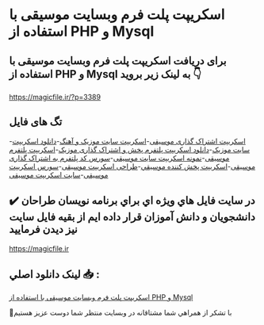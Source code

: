 # اسکریپت پلت فرم وبسایت موسیقی با استفاده از PHP و Mysql

## برای دریافت اسکریپت پلت فرم وبسایت موسیقی با استفاده از PHP و Mysql به لینک زیر بروید 👇

https://magicfile.ir/?p=3389

## تگ های فایل

-[اسکریپت اشتراک گذاری موسیقی](https://magicfile.ir/product/%d8%a7%d8%b3%da%a9%d8%b1%db%8c%d9%be%d8%aa-%d9%be%d9%84%d8%aa-%d9%81%d8%b1%d9%85-%d9%88%d8%a8%d8%b3%d8%a7%db%8c%d8%aa-%d9%85%d9%88%d8%b3%db%8c%d9%82%db%8c-php-mysql/)-[اسکریپت سایت موزیک و آهنگ](https://magicfile.ir/product/%d8%a7%d8%b3%da%a9%d8%b1%db%8c%d9%be%d8%aa-%d9%be%d9%84%d8%aa-%d9%81%d8%b1%d9%85-%d9%88%d8%a8%d8%b3%d8%a7%db%8c%d8%aa-%d9%85%d9%88%d8%b3%db%8c%d9%82%db%8c-php-mysql/)-[دانلود اسکریپت سایت موزیک](https://magicfile.ir/product/%d8%a7%d8%b3%da%a9%d8%b1%db%8c%d9%be%d8%aa-%d9%be%d9%84%d8%aa-%d9%81%d8%b1%d9%85-%d9%88%d8%a8%d8%b3%d8%a7%db%8c%d8%aa-%d9%85%d9%88%d8%b3%db%8c%d9%82%db%8c-php-mysql/)-[دانلود اسکریپت پلتفرم پخش و اشتراک گذاری موزیک](https://magicfile.ir/product/%d8%a7%d8%b3%da%a9%d8%b1%db%8c%d9%be%d8%aa-%d9%be%d9%84%d8%aa-%d9%81%d8%b1%d9%85-%d9%88%d8%a8%d8%b3%d8%a7%db%8c%d8%aa-%d9%85%d9%88%d8%b3%db%8c%d9%82%db%8c-php-mysql/)-[اسکریپت پلتفرم موسیقی](https://magicfile.ir/product/%d8%a7%d8%b3%da%a9%d8%b1%db%8c%d9%be%d8%aa-%d9%be%d9%84%d8%aa-%d9%81%d8%b1%d9%85-%d9%88%d8%a8%d8%b3%d8%a7%db%8c%d8%aa-%d9%85%d9%88%d8%b3%db%8c%d9%82%db%8c-php-mysql/)-[نمونه اسکریپت سایت موسیقی](https://magicfile.ir/product/%d8%a7%d8%b3%da%a9%d8%b1%db%8c%d9%be%d8%aa-%d9%be%d9%84%d8%aa-%d9%81%d8%b1%d9%85-%d9%88%d8%a8%d8%b3%d8%a7%db%8c%d8%aa-%d9%85%d9%88%d8%b3%db%8c%d9%82%db%8c-php-mysql/)-[سورس کد پلتفرم به اشتراک گذاری موسیقی](https://magicfile.ir/product/%d8%a7%d8%b3%da%a9%d8%b1%db%8c%d9%be%d8%aa-%d9%be%d9%84%d8%aa-%d9%81%d8%b1%d9%85-%d9%88%d8%a8%d8%b3%d8%a7%db%8c%d8%aa-%d9%85%d9%88%d8%b3%db%8c%d9%82%db%8c-php-mysql/)-[اسکریپت پخش کننده موسيقي](https://magicfile.ir/product/%d8%a7%d8%b3%da%a9%d8%b1%db%8c%d9%be%d8%aa-%d9%be%d9%84%d8%aa-%d9%81%d8%b1%d9%85-%d9%88%d8%a8%d8%b3%d8%a7%db%8c%d8%aa-%d9%85%d9%88%d8%b3%db%8c%d9%82%db%8c-php-mysql/)-[طراحی اسکریپت موسیقی](https://magicfile.ir/product/%d8%a7%d8%b3%da%a9%d8%b1%db%8c%d9%be%d8%aa-%d9%be%d9%84%d8%aa-%d9%81%d8%b1%d9%85-%d9%88%d8%a8%d8%b3%d8%a7%db%8c%d8%aa-%d9%85%d9%88%d8%b3%db%8c%d9%82%db%8c-php-mysql/)-[سورس اسکریپت موسیقی](https://magicfile.ir/product/%d8%a7%d8%b3%da%a9%d8%b1%db%8c%d9%be%d8%aa-%d9%be%d9%84%d8%aa-%d9%81%d8%b1%d9%85-%d9%88%d8%a8%d8%b3%d8%a7%db%8c%d8%aa-%d9%85%d9%88%d8%b3%db%8c%d9%82%db%8c-php-mysql/)-[سایت اسکریپت موسیقی](https://magicfile.ir/product/%d8%a7%d8%b3%da%a9%d8%b1%db%8c%d9%be%d8%aa-%d9%be%d9%84%d8%aa-%d9%81%d8%b1%d9%85-%d9%88%d8%a8%d8%b3%d8%a7%db%8c%d8%aa-%d9%85%d9%88%d8%b3%db%8c%d9%82%db%8c-php-mysql/)

## ✔️ در سايت فايل هاي ويژه اي براي برنامه نويسان طراحان دانشجويان و دانش آموزان قرار داده ايم از بقيه فايل سايت نيز ديدن فرماييد

https://magicfile.ir


## لينک دانلود اصلي 📥 :

[اسکریپت پلت فرم وبسایت موسیقی با استفاده از PHP و Mysql](https://magicfile.ir/product/%d8%a7%d8%b3%da%a9%d8%b1%db%8c%d9%be%d8%aa-%d9%be%d9%84%d8%aa-%d9%81%d8%b1%d9%85-%d9%88%d8%a8%d8%b3%d8%a7%db%8c%d8%aa-%d9%85%d9%88%d8%b3%db%8c%d9%82%db%8c-php-mysql/) 


🙏با تشکر از همراهي شما مشتاقانه در وبسایت منتظر شما دوست عزیز هستیم

